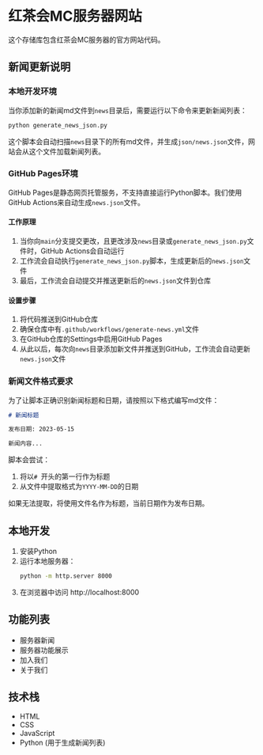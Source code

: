 # 红茶会MC服务器网站

这个存储库包含红茶会MC服务器的官方网站代码。

## 新闻更新说明

### 本地开发环境

当你添加新的新闻md文件到`news`目录后，需要运行以下命令来更新新闻列表：

```bash
python generate_news_json.py
```

这个脚本会自动扫描`news`目录下的所有md文件，并生成`json/news.json`文件，网站会从这个文件加载新闻列表。

### GitHub Pages环境

GitHub Pages是静态网页托管服务，不支持直接运行Python脚本。我们使用GitHub Actions来自动生成`news.json`文件。

#### 工作原理
1. 当你向`main`分支提交更改，且更改涉及`news`目录或`generate_news_json.py`文件时，GitHub Actions会自动运行
2. 工作流会自动执行`generate_news_json.py`脚本，生成更新后的`news.json`文件
3. 最后，工作流会自动提交并推送更新后的`news.json`文件到仓库

#### 设置步骤
1. 将代码推送到GitHub仓库
2. 确保仓库中有`.github/workflows/generate-news.yml`文件
3. 在GitHub仓库的Settings中启用GitHub Pages
4. 从此以后，每次向`news`目录添加新文件并推送到GitHub，工作流会自动更新`news.json`文件

### 新闻文件格式要求

为了让脚本正确识别新闻标题和日期，请按照以下格式编写md文件：

```markdown
# 新闻标题

发布日期: 2023-05-15

新闻内容...
```

脚本会尝试：
1. 将以`# `开头的第一行作为标题
2. 从文件中提取格式为`YYYY-MM-DD`的日期

如果无法提取，将使用文件名作为标题，当前日期作为发布日期。

## 本地开发

1. 安装Python
2. 运行本地服务器：
   ```bash
   python -m http.server 8000
   ```
3. 在浏览器中访问 http://localhost:8000

## 功能列表

- 服务器新闻
- 服务器功能展示
- 加入我们
- 关于我们

## 技术栈
- HTML
- CSS
- JavaScript
- Python (用于生成新闻列表)